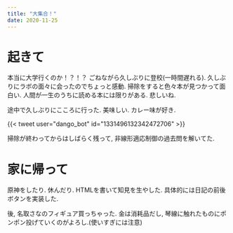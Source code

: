```yaml
---
title: "大集合！"
date: 2020-11-25
---
```


# 起きて
本当に大学行くのか！？！？
ごねながら久しぶりに登校(一時間遅れる). 久しぶりにラボの面々に会ったのでちょっと感動. 掃除をすると色々本が見つかって面白い. 人間が一生のうちに読める本には限りがある. 悲しいね.

途中で久しぶりにこころに行った. 美味しい. カレー味が好き.

{{< tweet user="dango_bot" id="1331496132342472706" >}}

掃除が終わってからはしばらく残って, 非線形適応制御の過去問を解いてた.
# 家に帰って

原神をしたり. 休んだり. HTMLを書いて知見を生やした. 具体的には日記の前後ボタンを実装した.

後, 名取さなのフィギュア買っちゃった. 金は消耗品だし, 琴線に触れたものにポンポン投げていくのがよろし.(使いすぎには注意)
